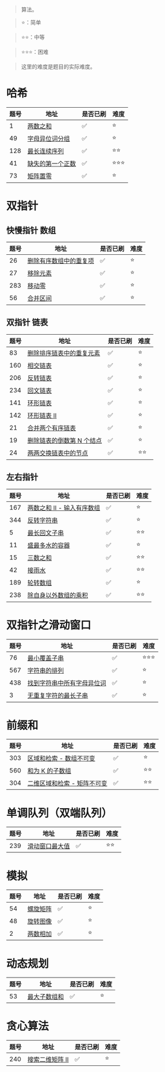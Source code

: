 >算法。

>⭐：简单

>⭐⭐：中等

>⭐⭐⭐：困难

>这里的难度是题目的实际难度。

# 哈希

| 题号 | 地址 | 是否已刷 | 难度 |
| --- | --- |--- |--- |
| 1 | [两数之和](https://leetcode.cn/problems/two-sum/description/) | ✅ | ⭐ |
| 49 | [字母异位词分组](https://leetcode.cn/problems/group-anagrams/description/) | ✅ | ⭐ |
| 128 | [最长连续序列](https://leetcode.cn/problems/longest-consecutive-sequence/description/) | ✅ | ⭐⭐ |
| 41 | [缺失的第一个正数](https://leetcode.cn/problems/first-missing-positive/description/?envType=study-plan-v2&envId=top-100-liked) | ✅ | ⭐⭐⭐ |
| 73 | [矩阵置零](https://leetcode.cn/problems/set-matrix-zeroes/description/?envType=study-plan-v2&envId=top-100-liked) | ✅ | ⭐ |

# 双指针

## 快慢指针 数组

| 题号 | 地址 | 是否已刷 | 难度 |
| --- | --- |--- |--- |
| 26 | [删除有序数组中的重复项](https://leetcode.cn/problems/remove-duplicates-from-sorted-array/description/) | ✅ | ⭐ |
| 27 | [移除元素](https://leetcode.cn/problems/remove-element/description/) | ✅ | ⭐ |
| 283 | [移动零](https://leetcode.cn/problems/move-zeroes/description/) | ✅ | ⭐ |
| 56 | [合并区间](https://leetcode.cn/problems/merge-intervals/description/?envType=study-plan-v2&envId=top-100-liked) | ✅ | ⭐ |

## 双指针 链表

| 题号 | 地址 | 是否已刷 | 难度 |
| --- | --- |--- |--- |
| 83 | [删除排序链表中的重复元素](https://leetcode.cn/problems/remove-duplicates-from-sorted-list/description/) | ✅ | ⭐ |
| 160 | [相交链表](https://leetcode.cn/problems/intersection-of-two-linked-lists/description/?envType=study-plan-v2&envId=top-100-liked) | ✅ | ⭐ |
| 206 | [反转链表](https://leetcode.cn/problems/reverse-linked-list/description/?envType=study-plan-v2&envId=top-100-liked) | ✅ | ⭐ |
| 234 | [回文链表](https://leetcode.cn/problems/palindrome-linked-list/description/?envType=study-plan-v2&envId=top-100-liked) | ✅ | ⭐ |
| 141 | [环形链表](https://leetcode.cn/problems/linked-list-cycle/description/?envType=study-plan-v2&envId=top-100-liked) | ✅ | ⭐ |
| 142 | [环形链表 II](https://leetcode.cn/problems/linked-list-cycle-ii/description/?envType=study-plan-v2&envId=top-100-liked) | ✅ | ⭐ |
| 21 | [合并两个有序链表](https://leetcode.cn/problems/merge-two-sorted-lists/description/?envType=study-plan-v2&envId=top-100-liked) | ✅ | ⭐ |
| 19 | [删除链表的倒数第 N 个结点](https://leetcode.cn/problems/remove-nth-node-from-end-of-list/description/?envType=study-plan-v2&envId=top-100-liked) | ✅ | ⭐ |
| 24 | [两两交换链表中的节点](https://leetcode.cn/problems/swap-nodes-in-pairs/description/?envType=study-plan-v2&envId=top-100-liked) | ✅ | ⭐⭐ |

## 左右指针

| 题号 | 地址 | 是否已刷 | 难度 |
| --- | --- |--- |--- |
| 167 | [两数之和 II - 输入有序数组](https://leetcode.cn/problems/two-sum-ii-input-array-is-sorted/description/) | ✅ | ⭐ |
| 344 | [反转字符串](https://leetcode.cn/problems/reverse-string/description/) | ✅ | ⭐ |
| 5 | [最长回文子串](https://leetcode.cn/problems/longest-palindromic-substring/description/) | ✅ | ⭐⭐ |
| 11 | [盛最多水的容器](https://leetcode.cn/problems/container-with-most-water/description/?envType=study-plan-v2&envId=top-100-liked) | ✅ | ⭐ |
| 15 | [三数之和](https://leetcode.cn/problems/3sum/description/?envType=study-plan-v2&envId=top-100-liked) | ✅ | ⭐⭐ |
| 42 | [接雨水](https://leetcode.cn/problems/trapping-rain-water/description/?envType=study-plan-v2&envId=top-100-liked) | ✅ | ⭐⭐ |
| 189 | [轮转数组](https://leetcode.cn/problems/rotate-array/description/?envType=study-plan-v2&envId=top-100-liked) | ✅ | ⭐ |
| 238 | [除自身以外数组的乘积](https://leetcode.cn/problems/product-of-array-except-self/description/?envType=study-plan-v2&envId=top-100-liked) | ✅ | ⭐⭐ |

# 双指针之滑动窗口

| 题号 | 地址 | 是否已刷 | 难度 |
| --- | --- |--- |--- |
| 76 | [最小覆盖子串](https://leetcode.cn/problems/minimum-window-substring/description/) | ✅ | ⭐⭐⭐ |
| 567 | [字符串的排列](https://leetcode.cn/problems/permutation-in-string/description/) | ✅ | ⭐ |
| 438 | [找到字符串中所有字母异位词](https://leetcode.cn/problems/find-all-anagrams-in-a-string/description/) | ✅ | ⭐ |
| 3 | [无重复字符的最长子串](https://leetcode.cn/problems/longest-substring-without-repeating-characters/description/) | ✅ | ⭐ |

# 前缀和

| 题号 | 地址 | 是否已刷 | 难度 |
| --- | --- |--- |--- |
| 303 | [区域和检索 - 数组不可变](https://leetcode.cn/problems/range-sum-query-immutable/description/) | ✅ | ⭐ |
| 560 | [和为 K 的子数组](https://leetcode.cn/problems/subarray-sum-equals-k/description/?envType=study-plan-v2&envId=top-100-liked) | ✅ | ⭐⭐ |
| 304 | [二维区域和检索 - 矩阵不可变](https://leetcode.cn/problems/range-sum-query-2d-immutable/description/) | ✅ | ⭐⭐ |

# 单调队列（双端队列）

| 题号 | 地址 | 是否已刷 | 难度 |
| --- | --- |--- |--- |
| 239 | [滑动窗口最大值](https://leetcode.cn/problems/sliding-window-maximum/description/) | ✅ | ⭐⭐ |

# 模拟

| 题号 | 地址 | 是否已刷 | 难度 |
| --- | --- |--- |--- |
| 54 | [螺旋矩阵](https://leetcode.cn/problems/spiral-matrix/description/?envType=study-plan-v2&envId=top-100-liked) | ✅ | ⭐ |
| 48 | [旋转图像](https://leetcode.cn/problems/rotate-image/description/?envType=study-plan-v2&envId=top-100-liked) | ✅ | ⭐ |
| 2 | [两数相加](https://leetcode.cn/problems/add-two-numbers/description/?envType=study-plan-v2&envId=top-100-liked) | ✅ | ⭐ |

# 动态规划

| 题号 | 地址 | 是否已刷 | 难度 |
| --- | --- |--- |--- |
| 53 | [最大子数组和](https://leetcode.cn/problems/maximum-subarray/?envType=study-plan-v2&envId=top-100-liked) | ✅ | ⭐ |

# 贪心算法

| 题号 | 地址 | 是否已刷 | 难度 |
| --- | --- |--- |--- |
| 240 | [搜索二维矩阵 II](https://leetcode.cn/problems/search-a-2d-matrix-ii/description/?envType=study-plan-v2&envId=top-100-liked) | ✅ | ⭐ |

